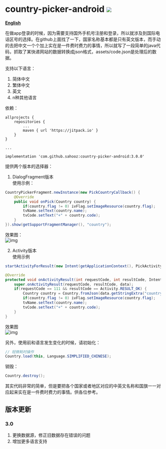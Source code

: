 # country-picker-android [![](https://jitpack.io/v/sahooz/country-picker-android.svg)](https://jitpack.io/#sahooz/country-picker-android)

**[English](./README_EN.md)**

在做app登录的时候，因为需要支持国外手机号注册和登录，所以就涉及到国际电话区号的选择。在github上面找了一下，国家名称基本都是只有英文版本，而手动的去把中文一个个加上实在是一件费时费力的事情，所以就写了一段简单的java代码，抓取了某快递网站的数据转换成json格式，assets/code.json是处理后的数据。    

支持以下语言：  
1. 简体中文
2. 繁体中文
3. 英文  
4. n种其他语言

依赖：

```
allprojects {
    repositories {
        ...
        maven { url 'https://jitpack.io' }
    }
}

...

implementation 'com.github.sahooz:country-picker-android:3.0.0'
```

提供两个版本的选择器： 

1. DialogFragment版本    
使用示例： 
```java
CountryPickerFragment.newInstance(new PickCountryCallback() {
    @Override
    public void onPick(Country country) {
        if(country.flag != 0) ivFlag.setImageResource(country.flag);
        tvName.setText(country.name);
        tvCode.setText("+" + country.code);
    }
}).show(getSupportFragmentManager(), "country");
```
效果图：  
![img](./imgs/dialogfragment.png)  

2. Activity版本  
使用示例  
```java
startActivityForResult(new Intent(getApplicationContext(), PickActivity.class), 111);

@Override
protected void onActivityResult(int requestCode, int resultCode, Intent data) {
    super.onActivityResult(requestCode, resultCode, data);
    if(requestCode == 111 && resultCode == Activity.RESULT_OK) {
        Country country = Country.fromJson(data.getStringExtra("country"));
        if(country.flag != 0) ivFlag.setImageResource(country.flag);
        tvName.setText(country.name);
        tvCode.setText("+" + country.code);
    }
}
```
效果图  
![img](./imgs/activity.png)     


另外，使用前和语言发生变化的时候，请初始化：
```java 
// 轻微耗时操作
Country.load(this, Language.SIMPLIFIED_CHINESE);
```  

销毁： 
```java 
Country.destroy();
```

其实代码非常的简单，但是要把各个国家或者地区对应的中英文名称和国旗一一对应起来实在是一件费时费力的事情。供各位参考。

## 版本更新  

### 3.0 

1. 更换数据源，修正旧数据存在错误的问题  
2. 增加更多语言支持